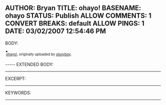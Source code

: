 AUTHOR: Bryan
TITLE: ohayo!
BASENAME: ohayo
STATUS: Publish
ALLOW COMMENTS: 1
CONVERT BREAKS: __default__
ALLOW PINGS: 1
DATE: 03/02/2007 12:54:46 PM
-----
BODY:
<style type="text/css">
.flickr-photo { border: solid 2px #000000; }
.flickr-yourcomment { }
.flickr-frame { text-align: left; padding: 3px; }
.flickr-caption { font-size: 0.8em; margin-top: 0px; }
</style>

<div class="flickr-frame">
	<a href="http://www.flickr.com/photos/oisoyboy/312352752/" title="photo sharing"><img src="http://farm1.static.flickr.com/82/312352752_6295544726.jpg" class="flickr-photo" alt="" /></a>
<br />
	<span class="flickr-caption"><a href="http://www.flickr.com/photos/oisoyboy/312352752/">ohayo!</a>, originally uploaded by <a href="http://www.flickr.com/people/oisoyboy/">oisoyboy</a>.</span>
</div>
				
<p class="flickr-yourcomment">
	
</p>
-----
EXTENDED BODY:

-----
EXCERPT:

-----
KEYWORDS:

-----


